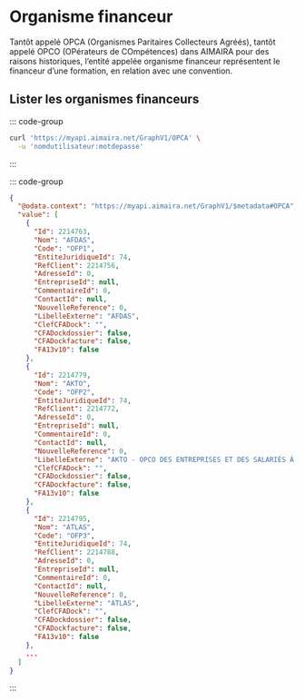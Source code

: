# Organisme financeur

Tantôt appelé OPCA (Organismes Paritaires Collecteurs Agréés), tantôt appelé OPCO (OPérateurs de COmpétences) dans
AIMAIRA pour des raisons historiques, l’entité appelée organisme financeur représentent le financeur d’une formation, en
relation avec une convention.

## Lister les organismes financeurs

::: code-group

```bash [cURL]
curl 'https://myapi.aimaira.net/GraphV1/OPCA' \
  -u 'nomdutilisateur:motdepasse'
```

:::

::: code-group

```json [JSON]
{
  "@odata.context": "https://myapi.aimaira.net/GraphV1/$metadata#OPCA",
  "value": [
    {
      "Id": 2214763,
      "Nom": "AFDAS",
      "Code": "OFP1",
      "EntiteJuridiqueId": 74,
      "RefClient": 2214756,
      "AdresseId": 0,
      "EntrepriseId": null,
      "CommentaireId": 0,
      "ContactId": null,
      "NouvelleReference": 0,
      "LibelleExterne": "AFDAS",
      "ClefCFADock": "",
      "CFADockdossier": false,
      "CFADockfacture": false,
      "FA13v10": false
    },
    {
      "Id": 2214779,
      "Nom": "AKTO",
      "Code": "OFP2",
      "EntiteJuridiqueId": 74,
      "RefClient": 2214772,
      "AdresseId": 0,
      "EntrepriseId": null,
      "CommentaireId": 0,
      "ContactId": null,
      "NouvelleReference": 0,
      "LibelleExterne": "AKTO - OPCO DES ENTREPRISES ET DES SALARIÉS À FORTE INTENSITÉ DE MAIN-D’ŒUVRE",
      "ClefCFADock": "",
      "CFADockdossier": false,
      "CFADockfacture": false,
      "FA13v10": false
    },
    {
      "Id": 2214795,
      "Nom": "ATLAS",
      "Code": "OFP3",
      "EntiteJuridiqueId": 74,
      "RefClient": 2214788,
      "AdresseId": 0,
      "EntrepriseId": null,
      "CommentaireId": 0,
      "ContactId": null,
      "NouvelleReference": 0,
      "LibelleExterne": "ATLAS",
      "ClefCFADock": "",
      "CFADockdossier": false,
      "CFADockfacture": false,
      "FA13v10": false
    },
    ...
  ]
}
```

:::
